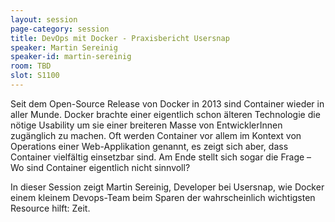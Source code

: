```yaml
---
layout: session
page-category: session
title: DevOps mit Docker - Praxisbericht Usersnap
speaker: Martin Sereinig
speaker-id: martin-sereinig
room: TBD
slot: S1100
---
```


Seit dem Open-Source Release von Docker in 2013 sind Container wieder in aller Munde. Docker brachte einer eigentlich schon älteren Technologie die nötige Usability um sie einer breiteren Masse von EntwicklerInnen zugänglich zu machen. Oft werden Container vor allem im Kontext von Operations einer Web-Applikation genannt, es zeigt sich aber, dass Container vielfältig einsetzbar sind. Am Ende stellt sich sogar die Frage – Wo sind Container eigentlich nicht sinnvoll?

In dieser Session zeigt Martin Sereinig, Developer bei Usersnap, wie Docker einem kleinem Devops-Team beim Sparen der wahrscheinlich wichtigsten Resource hilft: Zeit.
